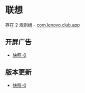 # 联想

存在 2 规则组 - [com.lenovo.club.app](/src/apps/com.lenovo.club.app.ts)

## 开屏广告

- [快照-0](https://i.gkd.li/import/12829678)

## 版本更新

- [快照-0](https://i.gkd.li/import/13498778)
